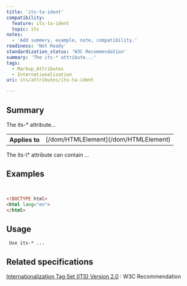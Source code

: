```yaml
---
title: 'its-ta-ident'
compatibility:
  feature: its-ta-ident
  topic: its
notes:
  - 'Add summery, example, note, compatibility.'
readiness: 'Not Ready'
standardization_status: 'W3C Recommendation'
summary: 'The its-* attribute...'
tags:
  - Markup_Attributes
  - Internationalization
uri: its/attributes/its-ta-ident

---
```

## Summary

The its-\* attribute...

<table class="wikitable">
<tr>
<th>
Applies to

</th>
<td>
[/dom/HTMLElement](/dom/HTMLElement)

</td>
</tr>
</table>
The its-\* attribute can contain ...

## Examples

``` html


<!DOCTYPE html>
<html lang="en">
</html>
```

</pre>

## Usage

     Use its-* ...

## Related specifications

[Internationalization Tag Set (ITS) Version 2.0](http://www.w3.org/TR/its20/)
:   W3C Recommendation
